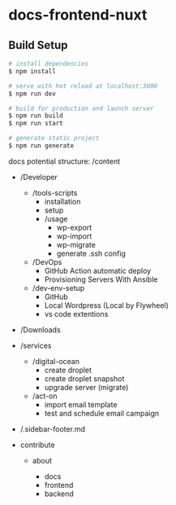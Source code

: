 # docs-frontend-nuxt

## Build Setup

```bash
# install dependencies
$ npm install

# serve with hot reload at localhost:3000
$ npm run dev

# build for production and launch server
$ npm run build
$ npm run start

# generate static project
$ npm run generate
```

docs potential structure:
/content

- /Developer

  - /tools-scripts
    - installation
    - setup
    - /usage
      - wp-export
      - wp-import
      - wp-migrate
      - generate .ssh config
  - /DevOps
    - GitHub Action automatic deploy
    - Provisioning Servers With Ansible
  - /dev-env-setup
    - GitHub
    - Local Wordpress (Local by Flywheel)
    - vs code extentions

- /Downloads

- /services

  - /digital-ocean
    - create droplet
    - create droplet snapshot
    - upgrade server (migrate)
  - /act-on
    - import email template
    - test and schedule email campaign

- /.sidebar-footer.md
- contribute

  - about

    - docs
    - frontend
    - backend
